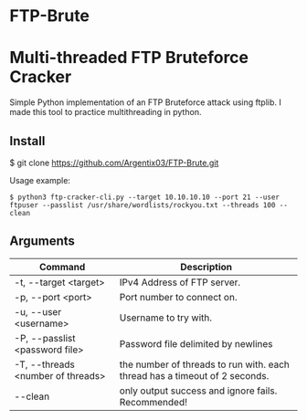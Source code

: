 # FTP-Brute
Multi-threaded FTP Bruteforce Cracker
=
Simple Python implementation of an FTP Bruteforce attack using ftplib.
I made this tool to practice multithreading in python.

## Install
$ git clone https://github.com/Argentix03/FTP-Brute.git

Usage example:
```
$ python3 ftp-cracker-cli.py --target 10.10.10.10 --port 21 --user ftpuser --passlist /usr/share/wordlists/rockyou.txt --threads 100 --clean
```
## Arguments

| Command	            | Description             |
----------------------|-------------------------|
|-t, --target \<target> | IPv4 Address of FTP server.      |
|-p, --port	\<port> | Port number to connect on.  |
|-u, --user \<username> | Username to try with.|
|-P, --passlist \<password file> | Password file delimited by newlines|
|-T, --threads \<number of threads> | the number of threads to run with. each thread has a timeout of 2 seconds.|
|--clean | only output success and ignore fails. Recommended!|
